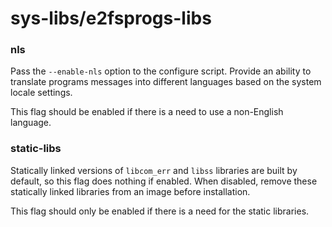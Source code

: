 # sys-libs/e2fsprogs-libs

### nls
Pass the `--enable-nls` option to the configure script. Provide an ability to translate programs messages into different languages based on the system locale settings.

This flag should be enabled if there is a need to use a non-English language.

### static-libs
Statically linked versions of `libcom_err` and `libss` libraries are built by default, so this flag does nothing if enabled. When disabled, remove these statically linked libraries from an image before installation.

This flag should only be enabled if there is a need for the static libraries.
